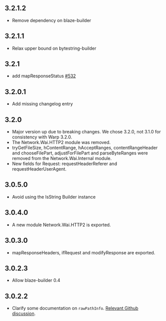 ## 3.2.1.2

* Remove dependency on blaze-builder

## 3.2.1.1

* Relax upper bound on bytestring-builder

## 3.2.1

* add mapResponseStatus [#532](https://github.com/yesodweb/wai/pull/532)

## 3.2.0.1

* Add missing changelog entry

## 3.2.0

* Major version up due to breaking changes. We chose 3.2.0, not 3.1.0
  for consistency with Warp 3.2.0.
* The Network.Wai.HTTP2 module was removed.
* tryGetFileSize, hContentRange, hAcceptRanges, contentRangeHeader and
  chooseFilePart, adjustForFilePart and parseByteRanges were removed
  from the Network.Wai.Internal module.
* New fields for Request:  requestHeaderReferer and requestHeaderUserAgent.

## 3.0.5.0

* Avoid using the IsString Builder instance

## 3.0.4.0

* A new module Network.Wai.HTTP2 is exported.

## 3.0.3.0

* mapResponseHeaders, ifRequest and modifyResponse are exported.

## 3.0.2.3

* Allow blaze-builder 0.4

## 3.0.2.2

* Clarify some documentation on `rawPathInfo`. [Relevant Github
  discussion](https://github.com/yesodweb/wai/issues/325#issuecomment-69896780).
